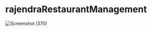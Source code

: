 # rajendraRestaurantManagement
![Screenshot (370)](https://github.com/trajendra0242/rajendraRestaurantManagement/assets/131019415/bab7b138-9fbd-4913-9033-4f865d7df2be)

